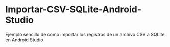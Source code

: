# Importar-CSV-SQLite-Android-Studio
Ejemplo sencillo de como importar los registros de un archivo CSV a SQLite en Android Studio

